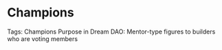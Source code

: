 # Champions

Tags: Champions
Purpose in Dream DAO: Mentor-type figures to builders who are voting members